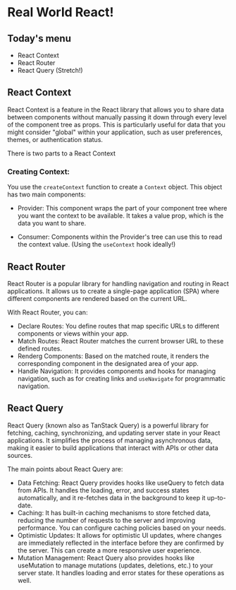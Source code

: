 # Real World React!

## Today's menu

- React Context
- React Router
- React Query (Stretch!)

## React Context

React Context is a feature in the React library that allows you to share data between components without manually passing it down through every level of the component tree as props. This is particularly useful for data that you might consider "global" within your application, such as user preferences, themes, or authentication status.

There is two parts to a React Context

### Creating Context:

You use the `createContext` function to create a `Context` object. This object has two main components:

- Provider: This component wraps the part of your component tree where you want the context to be available. It takes a value prop, which is the data you want to share.

- Consumer: Components within the Provider's tree can use this to read the context value. (Using the `useContext` hook ideally!)

## React Router

React Router is a popular library for handling navigation and routing in React applications. It allows us to create a single-page application (SPA) where different components are rendered based on the current URL.

With React Router, you can:

- Declare Routes: You define routes that map specific URLs to different components or views within your app.
- Match Routes: React Router matches the current browser URL to these defined routes.
- Renderg Components: Based on the matched route, it renders the corresponding component in the designated area of your app.
- Handle Navigation: It provides components and hooks for managing navigation, such as <Link> for creating links and `useNavigate` for programmatic navigation.

## React Query

React Query (known also as TanStack Query) is a powerful library for fetching, caching, synchronizing, and updating server state in your React applications. It simplifies the process of managing asynchronous data, making it easier to build applications that interact with APIs or other data sources.

The main points about React Query are:

- Data Fetching: React Query provides hooks like useQuery to fetch data from APIs. It handles the loading, error, and success states automatically, and it re-fetches data in the background to keep it up-to-date.
- Caching: It has built-in caching mechanisms to store fetched data, reducing the number of requests to the server and improving performance. You can configure caching policies based on your needs.
- Optimistic Updates: It allows for optimistic UI updates, where changes are immediately reflected in the interface before they are confirmed by the server. This can create a more responsive user experience.
- Mutation Management: React Query also provides hooks like useMutation to manage mutations (updates, deletions, etc.) to your server state. It handles loading and error states for these operations as well.
